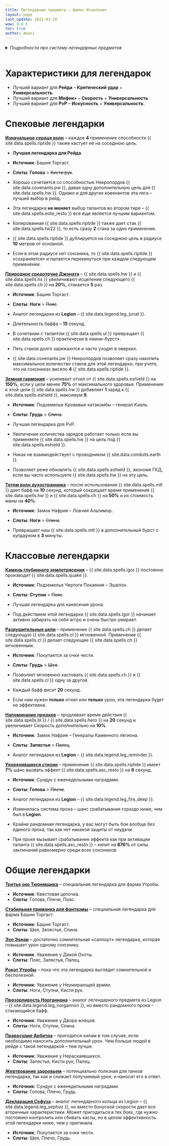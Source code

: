 ```yaml
---
title: Легендарные предметы – Шаман Исцеления
layout: page
last_update: 2021-03-20
wow: 9.0.5
toc: true
author: Amani
---
```


<details markdown=1><summary><i>Подробности про систему легендарных предметов</i></summary>
<br>

* Подробный гайд про легендарные предметы можно найти по этой ссылке: [гайд от Медифк](https://docs.google.com/spreadsheets/d/e/2PACX-1vRMNZkXt5mDot7SXx6My6sHZd6EfoI0lEdpK0F8q3pnSEgPfya_gCAcTKUye2XhgjmM57URlcipuxAS/pubhtml#).

* Калькулятор легендарных предметов доступен [по этой ссылке.](https://shadowlands.wowhead.com/legendary-calc/shaman)

* Основной ресурс для крафта легендарки – {{ site.data.legend.soul_ash }}. Он добывается в Торгасте и имеет ограничение на получение в неделю.

* Специальные «силы» для легендарки, например {{ site.data.legend.reminder_item }}, выбиваются из различного типа контента: Рейд, Подземелья, Мировые боссы, ПвП. Шанс на выпадение отличается в зависимости от активности. Например с мировых боссов он будет составлять **100%**, а с боссов подземелий – меньше.

* Помимо реагента {{ site.data.legend.soul_ash }} и легендарной силы, для крафта также потребуется заготовка предмета (типа {{ site.data.legend.helmet }}), которая крафтится с помощью профессий или покупается на аукционе.

* Можно выбрать желаемые характеристики на легендарном предмете. Для этого используются свитки начертателей, например {{ site.data.legend.crit_scroll }}.

* Легендарные предметы имеют **четыре** уровня градации (**«тира»**). Они отличаются уровнем предмета (**190**, **210**, **225** и **235**) и количеством характеристик, сама легендарная особенность не усиливается.

* Легендарку нельзя никак распылить и вернуть за неё реагенты. 

* Классовые легендарки можно скрафтить на выбор в **два слота** экипировки. Так как последние два босса в Замке Нафрия дают лут выше на **7 ilvl**, нам следует подбирать слот для легендарки исходя из [лут-таблицы](https://docs.google.com/spreadsheets/d/1Bftzvy3ROXWSYNBXiccWVYnsHQOiLsFp4NSrEgsEo2U/copy).

* Не стоит кратфтить леги в слот перчаток и плаща – c Генералов Каменного легиона, предпоследнего босса Замка Нафрия, выпадают предметы с отличными характеристиками в эти слоты – {{ site.data.loot.gloves1 }} и {{ site.data.loot.cloak1 }}. А с Сира Денатрия падают наплечники и кольцо – {{ site.data.loot.shoulder1 }} и {{ site.data.loot.ring1 }}.

* Выбор слота для крафта носит рекомендательный характер и основан на [таблице лута от Amani](https://docs.google.com/spreadsheets/d/1Bftzvy3ROXWSYNBXiccWVYnsHQOiLsFp4NSrEgsEo2U/copy).

* Рекомендованные слоты для крафта легендарки выделены **жирным** шрифтом, а нежелательные – ~~зачеркнуты~~.

* Рекомендованные характеристики для крафта не являются единственно возможным вариантом. **Критический удар** и **Универсальность** – лучшие характеристики. **Скорость** может быть полезна в Мифик+, а **Искусность** – в начале освоения рейда.

</details>

<br>

# Характеристики для легендарок

* Лучший вариант для **Рейда** – **Критический удар** + **Универсальность**.
* Лучший вариант для **Мифик+** – **Скорость** + **Универсальность**.
* Лучший вариант для **PvP** – **Искусность** + **Универсальность**.

# Спековые легендарки

<a href="https://ru.wowhead.com/spell=335889" target="blank" data-wh-icon-size="medium" >**Изначальное сердце волн**</a> – каждое **4** применение способности {{ site.data.spells.riptide }} также кастует её на соседнюю цель.

* **Лучшая легендарка для Рейда**.
* **Источник**: Башня Торгаст.  
* **Слоты**: **Голова** > ~~Кисти рук~~.

* Хорошо сочетается со способностью Некролордов {{ site.data.covenants.pw }}, давая одну дополнительную цель для {{ site.data.spells.hw }}. Однако и для других ковенантов эта лега – лучший выбор в рейд.
* Эта легендарка **не меняет** выбор талантов во втором тире – {{ site.data.spells.eote_resto }} все еще является лучшим вариантом.
* Копированная {{ site.data.spells.riptide }} также дает стак {{ site.data.spells.tw22 }}, то есть сразу **2** стака за одно применение.
* {{ site.data.spells.riptide }} дублируется на соседнюю цель в радиусе **10** метров от основной.
* Если в этом радиусе нет союзника, то {{ site.data.spells.riptide }} «сохраняется» и пытается перекинуться при каждом следующем применении.

<a href="https://ru.wowhead.com/spell=335893" target="blank" data-wh-icon-size="medium" >**Природное средоточие Джоната**</a> – {{ site.data.spells.hw }} и {{ site.data.spells.hs }} увеличивают исцеление следующего {{ site.data.spells.ch }} на **20%**, стакается **5** раз.

* **Источник**: Башня Торгаст.
* **Слоты**: **Ноги** > ~~Пояс~~.

* Аналог легендарки из **Legion** – {{ site.data.legend.leg_jonat }}. 
* Длительность баффа – **15** секунд.
* В сочетании с талантом {{ site.data.spells.ul }} превращает {{ site.data.spells.ch }} практически в «мини-бурст».
* Пять стаков долго заряжаются и часто уходят в оверхил.
* {{ site.data.covenants.pw }} Некролордов позволяет сразу накопить максимальное количество стаков для этой легендарки, при учете, что на союзниках висело **4** {{ site.data.spells.riptide }}.

<a href="https://ru.wowhead.com/spell=335886" target="blank" data-wh-icon-size="medium" >**Земная гармония**</a> – усиливает отхил от {{ site.data.spells.eshield }} на **150%**, если у цели менее **75%** от максимального здоровья. Применение к этой цели {{ site.data.spells.hw }} добавляет **1** заряд к {{ site.data.spells.eshield }}, максимум **9**.

* **Источник**: Подземелье Кровавые катакомбы – генерал Кааль.
* **Слоты**: **Грудь** > ~~Спина~~.

* Лучшая легендарка для PvP.
* Увеличение количества зарядов работает только если вы применяете {{ site.data.spells.hw }} на цель под {{ site.data.spells.eshield }}.  
* Никак не взаимодействует с проводником {{ site.data.conduits.earth }}.
* Позволяет реже обновлять {{ site.data.spells.eshield }}, экономя ГКД, если вы часто используете {{ site.data.spells.hw }} на эту цель.

<a href="https://ru.wowhead.com/spell=335891" target="blank" data-wh-icon-size="medium" >**Тотем волн духостранника**</a> – после использования {{ site.data.spells.mtt }} дает бафф на **10** секунд, который сокращает время применения {{ site.data.spells.hw }} и {{ site.data.spells.ch }} на **50%** и их стоимость маны на **40%**.

* **Источник**: Замок Нафрия – Ловчий Альтимор.  
* **Слоты**: **Ноги** > ~~Спина~~.

* Превращает наш {{ site.data.spells.mtt }} в дополнительный бурст c кулдауном в **3** минуты.

# Классовые легендарки

<a href="https://ru.wowhead.com/spell=336739" target="blank" data-wh-icon-size="medium" >**Камень глубинного землетрясения**</a> – {{ site.data.spells.igor }} постоянно производит {{ site.data.spells.quake }}.

* **Источник**: Подземелье Чертоги Покаяния – Эшелон.  
* **Слоты**: **Ступни** > ~~Пояс~~.

* Лучшая легендарка для нанесения урона.
* Под действием этой легендарки {{ site.data.spells.igor }} начинает активно забирать на себя аггро и очень быстро умирает.

<a href="https://ru.wowhead.com/spell=336735" target="blank" data-wh-icon-size="medium" >**Разрушительные цепи**</a> – применение {{ site.data.spells.ch }} делает следующую {{ site.data.spells.cl }} мгновенной. Применение {{ site.data.spells.cl }} делает следующее {{ site.data.spells.ch }} мгновенным.

* **Источник**: Покупается за очки чести.  
* **Слоты**: **Грудь** > ~~Шея~~.

* Позволяет мгновенно кастовать {{ site.data.spells.ch }} и {{ site.data.spells.cl }} одну за другой.
* Каждый бафф висит **20** секунд.
* Если нам нужен **только** отхил или **только** урон, эта легендарка будет не эффективна.

<a href="https://ru.wowhead.com/spell=336741" target="blank" data-wh-icon-size="medium" >**Напоминание предков**</a> – продлевает время действия {{ site.data.spells.bl }} / {{ site.data.spells.hero }} на **20** секунд и увеличивает Скорость дополнительно на **10%**.

* **Источник**: Замок Нафрия – Генералы Каменного легиона.  
* **Слоты**: **Запястья** > ~~Палец~~.

* Аналог легендарки из **Legion** – {{ site.data.legend.leg_reminder }}. 

<a href="https://ru.wowhead.com/spell=336738" target="blank" data-wh-icon-size="medium" >**Укоренившиеся стихии**</a> – применение {{ site.data.spells.riptide }} имеет **7%** шанс вызвать эффект {{ site.data.spells.asc_resto }} на **6** секунд.

* **Источник**: Сундук с еженедельными наградами.  
* **Слоты**: **Голова** > ~~Плечо~~.

* Аналог легендарки из **Legion** – {{ site.data.legend.leg_fire_deep }}.
* Изменилась система прока – шанс срабатывания гораздо ниже, чем был в **Legion**.
* Крайне рандомная легендарка, у вас могут быть бои вообще без единого прока, так как нет никакой защиты от неудачи.
* При проке вызывает срабатывание эффекта как при активации таланта {{ site.data.spells.asc_resto }} – хилит на **876%** от силы заклинаний равномерно среди всех союзников.

# Общие легендарки

<a href="https://ru.wowhead.com/spell=339058" target="blank" data-wh-icon-size="medium" >**Третье око Тюремщика**</a> – специальная легендарка для фарма Утробы.  
* **Источник**: Квестовая цепочка.  
* **Слоты**: Голова, Плечи, Пояс.

<a href="https://ru.wowhead.com/spell=339351" target="blank" data-wh-icon-size="medium" >**Стабильная приманка для фантазмы**</a> – специальная легендарка для фарма Башни Торгаст.  
* **Источник**: Башня Торгаст.  
* **Слоты**: Шея, Запястья, Спина.

<a href="https://ru.wowhead.com/spell=338477" target="blank" data-wh-icon-size="medium" >**Эхо Эонар**</a> – достаточно сомнительная «саппорт» легендарка, которая повышает урон одному союзнику.  
* **Источник**: Уважение у Дикой Охоты.  
* **Слоты**: Пояс, Запястья, Палец.

<a href="https://ru.wowhead.com/spell=340197" target="blank" data-wh-icon-size="medium" >**Рокот Утробы**</a> – пока что эта легендарка выглядит сомнительной и бесполезной.  
* **Источник**: Уважение у Неумирающей армии.  
* **Слоты**: Ноги, Ступни, Кисти рук.

<a href="https://ru.wowhead.com/spell=339340" target="blank" data-wh-icon-size="medium" >**Прозорливость Норганнона**</a> – аналог легендарного предмета из Legion – {{ site.data.legend.leg_norgannon }}, но вместо рандомного прока – стакающийся бафф.  
* **Источник**: Уважение у Двора жнецов.  
* **Слоты**: Ноги, Ступни, Спина.

<a href="https://ru.wowhead.com/spell=339344" target="blank" data-wh-icon-size="medium" >**Правосудие Арбитра**</a> – пригодится хилам в том случае, если необходимо наносить дополнительный урон. Чем больше людей в рейде с такой легендаркой – тем лучше.  
* **Источник**: Уважение у Нераскаявшихся.  
* **Слоты**: Запястья, Кисти рук, Палец.

<a href="https://ru.wowhead.com/spell=338743" target="blank" data-wh-icon-size="medium" >**Жертвование здоровьем**</a> – потенциально полезная для танков легендарка, так как и снижает получаемый урон, и наносит его в ответ.  
* **Источник**: Сундук с еженедельными наградами.  
* **Слоты**: Голова, Плечо, Грудь.

<a href="https://ru.wowhead.com/spell=339348" target="blank" data-wh-icon-size="medium" >**Декларация Сефуза**</a> – аналог легендарного кольца из Legion – {{ site.data.legend.leg_sephuz }}, но вместо бонусной скорости дает все вторичные характеристики. Может пригодиться в тех боях, где нужно постоянно контролить или сбивать касты, но в целом эффективность этой легендарки ниже, чем у оригинала.  
* **Источник**: Покупается за очки чести.  
* **Слоты**: Шея, Плечо, Грудь.
